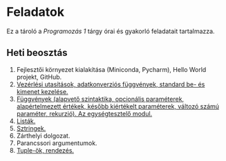 # Feladatok

Ez a tároló a *Programozás 1* tárgy órai és gyakorló feladatait tartalmazza.

## Heti beosztás

1. Fejlesztői környezet kialakítása (Miniconda, Pycharm), Hello World projekt, GitHub.
1. [Vezérlési utasítások, adatkonverziós függvények, standard be- és kimenet kezelése.](./week-02/README.md)
1. [Függvények (alapvető szintaktika, opcionális paraméterek, alapértelmezett értékek, később kiértékelt paraméterek, változó számú paraméter, rekurzió). Az egységtesztelő modul.](./week-03/README.md)
1. [Listák.](./week-04/README.md)
1. [Sztringek.](./week-05/README.md)
1. Zárthelyi dolgozat.
1. Parancssori argumentumok.
1. [Tuple-ök, rendezés.](./week-08/README.md)